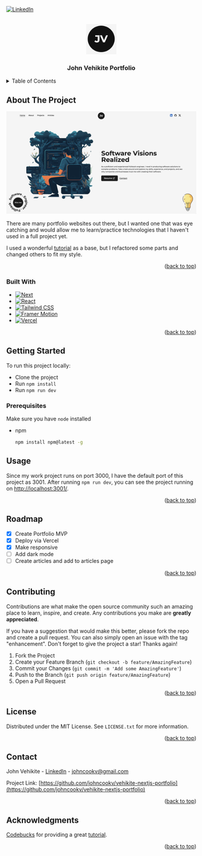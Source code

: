 <a id="readme-top"></a>

[![LinkedIn][linkedin-shield]][linkedin-url]

<!-- PROJECT LOGO -->
<br />
<div align="center">
  <a href="https://github.com/johncookv/vehikite-nextjs-portfolio">
    <img src="public/images/logo.png" alt="Logo" width="80" height="80">
  </a>

  <h3 align="center">John Vehikite Portfolio</h3>

  <p align="center">
    
  </p>
</div>

<!-- TABLE OF CONTENTS -->
<details>
  <summary>Table of Contents</summary>
  <ol>
    <li>
      <a href="#about-the-project">About The Project</a>
      <ul>
        <li><a href="#built-with">Built With</a></li>
      </ul>
    </li>
    <li>
      <a href="#getting-started">Getting Started</a>
      <ul>
        <li><a href="#prerequisites">Prerequisites</a></li>
      </ul>
    </li>
    <li><a href="#usage">Usage</a></li>
    <li><a href="#roadmap">Roadmap</a></li>
    <li><a href="#contributing">Contributing</a></li>
    <li><a href="#license">License</a></li>
    <li><a href="#contact">Contact</a></li>
    <li><a href="#acknowledgments">Acknowledgments</a></li>
  </ol>
</details>

<!-- ABOUT THE PROJECT -->

## About The Project

[![Portfolio Screen Shot][product-screenshot]](https://johncookv-portfolio.vercel.app/)

There are many portfolio websites out there, but I wanted one
that was eye catching and would allow me to learn/practice
technologies that I haven't used in a full project yet.

I used a wonderful [tutorial](https://www.youtube.com/watch?v=Yw7yWHigGKI) as a base, but I refactored some parts and changed others to fit my style.

<p align="right">(<a href="#readme-top">back to top</a>)</p>

### Built With

- [![Next][Next.js]][Next-url]
- [![React][React.js]][React-url]
- [![Tailwind CSS][TailwindCSS]][TailwindCSS-url]
- [![Framer Motion][Framer-Motion]][Framer-Motion-url]
- [![Vercel][Vercel]][Vercel-url]

<p>

<p align="right">(<a href="#readme-top">back to top</a>)</p>

<!-- GETTING STARTED -->

## Getting Started

To run this project locally:

- Clone the project
- Run `npm install`
- Run `npm run dev`

### Prerequisites

Make sure you have `node` installed

- npm
  ```sh
  npm install npm@latest -g
  ```

<!-- USAGE EXAMPLES -->

## Usage

Since my work project runs on port 3000, I have the default port of this project as 3001. After running `npm run dev`, you can see the project running on [http://localhost:3001/](http://localhost:3001/).

<p align="right">(<a href="#readme-top">back to top</a>)</p>

<!-- ROADMAP -->

## Roadmap

- [x] Create Portfolio MVP
- [x] Deploy via Vercel
- [x] Make responsive
- [ ] Add dark mode
- [ ] Create articles and add to articles page

<p align="right">(<a href="#readme-top">back to top</a>)</p>

<!-- CONTRIBUTING -->

## Contributing

Contributions are what make the open source community such an amazing place to learn, inspire, and create. Any contributions you make are **greatly appreciated**.

If you have a suggestion that would make this better, please fork the repo and create a pull request. You can also simply open an issue with the tag "enhancement".
Don't forget to give the project a star! Thanks again!

1. Fork the Project
2. Create your Feature Branch (`git checkout -b feature/AmazingFeature`)
3. Commit your Changes (`git commit -m 'Add some AmazingFeature'`)
4. Push to the Branch (`git push origin feature/AmazingFeature`)
5. Open a Pull Request

<p align="right">(<a href="#readme-top">back to top</a>)</p>

<!-- LICENSE -->

## License

Distributed under the MIT License. See `LICENSE.txt` for more information.

<p align="right">(<a href="#readme-top">back to top</a>)</p>

<!-- CONTACT -->

## Contact

John Vehikite - [LinkedIn](https://www.linkedin.com/in/johnvehikite/) - [johncookv@gmail.com](mailto:johncookv@gmail.com)

Project Link: [https://github.com/johncookv/vehikite-nextjs-portfolio](https://github.com/johncookv/vehikite-nextjs-portfolio)

<p align="right">(<a href="#readme-top">back to top</a>)</p>

<!-- ACKNOWLEDGMENTS -->

## Acknowledgments

[Codebucks](https://github.com/codebucks27) for providing a great [tutorial](https://www.youtube.com/watch?v=Yw7yWHigGKI).

<p align="right">(<a href="#readme-top">back to top</a>)</p>

<!-- MARKDOWN LINKS & IMAGES -->

[linkedin-shield]: https://img.shields.io/badge/-LinkedIn-black.svg?style=for-the-badge&logo=linkedin&colorB=555
[linkedin-url]: https://linkedin.com/in/johncookv
[product-screenshot]: public/images/screenshot.png
[Next.js]: https://img.shields.io/badge/next.js-000000?style=for-the-badge&logo=nextdotjs&logoColor=white
[Next-url]: https://nextjs.org/
[React.js]: https://img.shields.io/badge/React-20232A?style=for-the-badge&logo=react&logoColor=61DAFB
[React-url]: https://reactjs.org/
[TailwindCSS]: https://img.shields.io/badge/tailwindcss-%2338B2AC.svg?style=for-the-badge&logo=tailwind-css&logoColor=white
[TailwindCSS-url]: https://tailwindcss.com/
[Framer-Motion]: https://img.shields.io/badge/Framer-black?style=for-the-badge&logo=framer&logoColor=blue
[Framer-Motion-url]: https://www.framer.com/motion/
[Vercel]: https://img.shields.io/badge/vercel-%23000000.svg?style=for-the-badge&logo=vercel&logoColor=white
[Vercel-url]: https://www.framer.com/motion/
